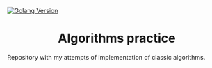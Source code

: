 <a href="https://github.com/meowt/algorithms/blob/master/go.mod"><img src="https://img.shields.io/github/go-mod/go-version/meowt/algorithms" alt="Golang Version"></a>

<h1 align="center">Algorithms practice</h1>

Repository with my attempts of implementation of classic algorithms.
